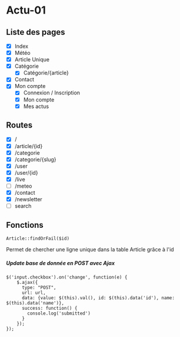 # Actu-01

## Liste des pages

- [x] Index
- [x] Météo
- [x] Article Unique
- [x] Catégorie
  - [x] Catégorie/{article}
- [x] Contact
- [x] Mon compte
  - [x] Connexion / Inscription
  - [x] Mon compte 
  - [x] Mes actus

## Routes

- [x] /
- [x] /article/{id}
- [x] /categorie
- [x] /categorie/{slug}
- [x] /user
- [x] /user/{id}
- [x] /live
- [ ] /meteo
- [x] /contact
- [x] /newsletter
- [ ] search

## Fonctions 

``` Article::findOrFail($id) ```

Permet de chercher une ligne unique dans la table Article grâce à l'id




##### Update base de donnée en POST avec Ajax

```
$('input.checkbox').on('change', function(e) {
    $.ajax({
      type: "POST",
      url: url,
      data: {value: $(this).val(), id: $(this).data('id'), name: $(this).data('name')},
      success: function() {
        console.log('submitted')
      }
    });
});
```

